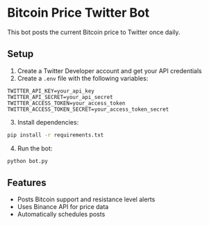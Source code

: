 # Bitcoin Price Twitter Bot

This bot posts the current Bitcoin price to Twitter once daily.

## Setup

1. Create a Twitter Developer account and get your API credentials
2. Create a `.env` file with the following variables:
```
TWITTER_API_KEY=your_api_key
TWITTER_API_SECRET=your_api_secret
TWITTER_ACCESS_TOKEN=your_access_token
TWITTER_ACCESS_TOKEN_SECRET=your_access_token_secret
```

3. Install dependencies:
```bash
pip install -r requirements.txt
```

4. Run the bot:
```bash
python bot.py
```

## Features
- Posts Bitcoin support and resistance level alerts
- Uses Binance API for price data
- Automatically schedules posts 